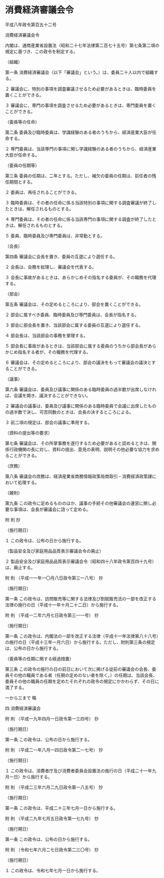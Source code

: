 # 消費経済審議会令

平成八年政令第百五十二号

消費経済審議会令

内閣は、通商産業省設置法（昭和二十七年法律第二百七十五号）第七条第二項の規定に基づき、この政令を制定する。

（組織）

第一条 消費経済審議会（以下「審議会」という。）は、委員二十人以内で組織する。

２ 審議会に、特別の事項を調査審議させるため必要があるときは、臨時委員を置くことができる。

３ 審議会に、専門の事項を調査させるため必要があるときは、専門委員を置くことができる。

（委員等の任命）

第二条 委員及び臨時委員は、学識経験のある者のうちから、経済産業大臣が任命する。

２ 専門委員は、当該専門の事項に関し学識経験のある者のうちから、経済産業大臣が任命する。

（委員の任期等）

第三条 委員の任期は、二年とする。ただし、補欠の委員の任期は、前任者の残任期間とする。

２ 委員は、再任されることができる。

３ 臨時委員は、その者の任命に係る当該特別の事項に関する調査審議が終了したときは、解任されるものとする。

４ 専門委員は、その者の任命に係る当該専門の事項に関する調査が終了したときは、解任されるものとする。

５ 委員、臨時委員及び専門委員は、非常勤とする。

（会長）

第四条 審議会に会長を置き、委員の互選により選任する。

２ 会長は、会務を総理し、審議会を代表する。

３ 会長に事故があるときは、あらかじめその指名する委員が、その職務を代理する。

（部会）

第五条 審議会は、その定めるところにより、部会を置くことができる。

２ 部会に属すべき委員、臨時委員及び専門委員は、会長が指名する。

３ 部会に部会長を置き、当該部会に属する委員の互選により選任する。

４ 部会長は、当該部会の事務を掌理する。

５ 部会長に事故があるときは、当該部会に属する委員のうちから部会長があらかじめ指名する者が、その職務を代理する。

６ 審議会は、その定めるところにより、部会の議決をもって審議会の議決とすることができる。

（議事）

第六条 審議会は、委員及び議事に関係のある臨時委員の過半数が出席しなければ、会議を開き、議決することができない。

２ 審議会の議事は、委員及び議事に関係のある臨時委員で会議に出席したものの過半数で決し、可否同数のときは、会長の決するところによる。

３ 前二項の規定は、部会の議事に準用する。

（資料の提出等の要求）

第七条 審議会は、その所掌事務を遂行するため必要があると認めるときは、関係行政機関の長に対し、資料の提出、意見の表明、説明その他必要な協力を求めることができる。

（庶務）

第八条 審議会の庶務は、経済産業省商務情報政策局商取引・消費経済政策課において処理する。

（雑則）

第九条 この政令に定めるもののほか、議事の手続その他審議会の運営に関し必要な事項は、会長が審議会に諮って定める。

附 則 抄

（施行期日）

１ この政令は、公布の日から施行する。

（製品安全及び家庭用品品質表示審議会令の廃止）

２ 製品安全及び家庭用品品質表示審議会令（昭和四十八年政令第百四十九号）は、廃止する。

附 則 （平成一一年一〇月八日政令第三一八号） 抄

（施行期日）

第一条 この政令は、訪問販売等に関する法律及び割賦販売法の一部を改正する法律の施行の日（平成十一年十月二十二日）から施行する。

附 則 （平成一二年六月七日政令第三一一号） 抄

（施行期日）

第一条 この政令は、内閣法の一部を改正する法律（平成十一年法律第八十八号）の施行の日（平成十三年一月六日）から施行する。ただし、附則第三条の規定は、公布の日から施行する。

（委員等の任期に関する経過措置）

第三条 この政令の施行の日の前日において次に掲げる従前の審議会の会長、委員その他の職員である者（任期の定めのない者を除く。）の任期は、当該会長、委員その他の職員の任期を定めたそれぞれの政令の規定にかかわらず、その日に満了する。

一から三まで 略

四 消費経済審議会

附 則 （平成一九年四月一日政令第一三四号） 抄

（施行期日）

第一条 この政令は、公布の日から施行する。

附 則 （平成二一年八月一四日政令第二一七号） 抄

（施行期日）

１ この政令は、消費者庁及び消費者委員会設置法の施行の日（平成二十一年九月一日）から施行する。

附 則 （平成二三年六月二九日政令第一八五号） 抄

（施行期日）

第一条 この政令は、平成二十三年七月一日から施行する。

附 則 （平成二九年七月五日政令第一七九号） 抄

（施行期日）

第一条 この政令は、公布の日から施行する。

附 則 （令和七年六月二七日政令第二三〇号） 抄

（施行期日）

１ この政令は、令和七年七月一日から施行する。
